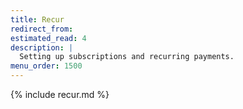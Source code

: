 ```yaml
---
title: Recur
redirect_from:
estimated_read: 4
description: |
  Setting up subscriptions and recurring payments.
menu_order: 1500
---
```


{% include recur.md %}
